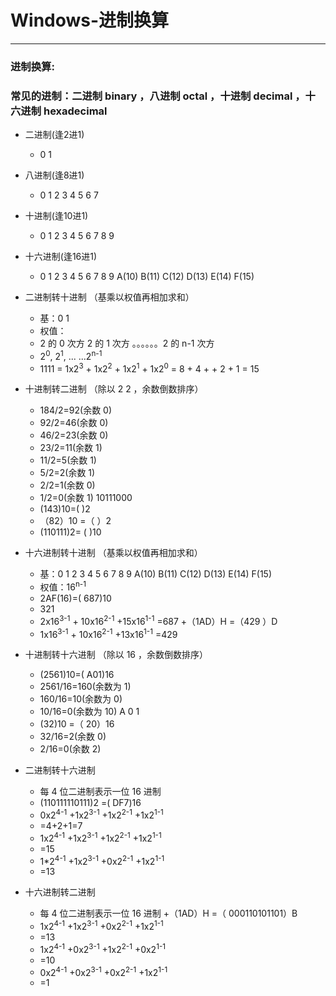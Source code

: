# Windows-进制换算
---


### 进制换算:

### 常见的进制：二进制 binary ，八进制 octal ，十进制 decimal ，十六进制 hexadecimal
+ 二进制(逢2进1)
	+ 0 1
+ 八进制(逢8进1) 
	+ 0 1 2 3 4 5 6 7
+ 十进制(逢10进1)
	+ 0 1 2 3 4 5 6 7 8 9
+ 十六进制(逢16进1)
	+ 0 1 2 3 4 5 6 7 8 9 A(10) B(11) C(12) D(13) E(14) F(15)
+ 二进制转十进制 （基乘以权值再相加求和）
	+ 基：0 1
	+ 权值：
	+ 2 的 0 次方 2 的 1 次方 。。。。。。2 的 n-1 次方
	+ 2<sup>0</sup>, 2<sup>1</sup>, ... ...2<sup>n-1</sup>
	+ 1111 = 1x2<sup>3</sup> + 1x2<sup>2</sup> + 1x2<sup>1</sup> + 1x2<sup>0</sup> = 8 + 4 + + 2 + 1 = 15

+ 十进制转二进制 （除以 2 2 ，余数倒数排序）
	+ 184/2=92(余数 0)
	+ 92/2=46(余数 0)
	+ 46/2=23(余数 0)
	+ 23/2=11(余数 1)
	+ 11/2=5(余数 1)
	+ 5/2=2(余数 1)
	+ 2/2=1(余数 0)
	+ 1/2=0(余数 1) 10111000
	+ (143)10=( )2
	+ （82）10 =（ ）2
	+ (110111)2= ( )10

+ 十六进制转十进制 （基乘以权值再相加求和）
	+ 基：0 1 2 3 4 5 6 7 8 9 A(10) B(11) C(12) D(13) E(14) F(15)
	+ 权值：16<sup>n-1</sup>
	+ 2AF(16)=( 687)10
	+ 321
	+ 2x16<sup>3-1</sup> + 10x16<sup>2-1</sup> +15x16<sup>1-1</sup> =687
	+（1AD）H =（429 ）D
	+ 1x16<sup>3-1</sup> + 10x16<sup>2-1</sup> +13x16<sup>1-1</sup> =429

+ 十进制转十六进制 （除以  16 ，余数倒数排序）
	+ (2561)10=( A01)16
	+ 2561/16=160(余数为 1)
	+ 160/16=10(余数为 0)
	+ 10/16=0(余数为 10) A 0 1
	+ (32)10 =（ 20）16
	+ 32/16=2(余数 0)
	+ 2/16=0(余数 2)


+ 二进制转十六进制
	+ 每 4 位二进制表示一位 16 进制
	+ (110111110111)2 =( DF7)16
	+ 0x2<sup>4-1</sup> +1x2<sup>3-1</sup> +1x2<sup>2-1</sup> +1x2<sup>1-1</sup>
	+ =4+2+1=7
	+ 1x2<sup>4-1</sup> +1x2<sup>3-1</sup> +1x2<sup>2-1</sup> +1x2<sup>1-1</sup>
	+ =15
	+ 1*2<sup>4-1</sup> +1x2<sup>3-1</sup> +0x2<sup>2-1</sup> +1x2<sup>1-1</sup>
	+ =13


+ 十六进制转二进制
	+ 每 4 位二进制表示一位 16 进制
	+（1AD）H =（ 000110101101）B
	+ 1x2<sup>4-1</sup> +1x2<sup>3-1</sup> +0x2<sup>2-1</sup> +1x2<sup>1-1</sup>
	+ =13
	+ 1x2<sup>4-1</sup> +0x2<sup>3-1</sup> +1x2<sup>2-1</sup> +0x2<sup>1-1</sup>
	+ =10
	+ 0x2<sup>4-1</sup> +0x2<sup>3-1</sup> +0x2<sup>2-1</sup> +1x2<sup>1-1</sup>
	+ =1